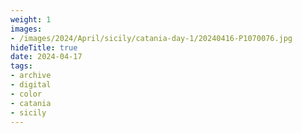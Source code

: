 ```yaml
---
weight: 1
images:
- /images/2024/April/sicily/catania-day-1/20240416-P1070076.jpg
hideTitle: true
date: 2024-04-17
tags:
- archive
- digital
- color
- catania
- sicily
---
```


